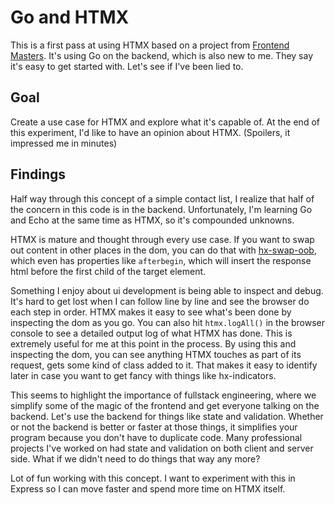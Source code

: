 # Go and HTMX

This is a first pass at using HTMX based on a project from
[Frontend Masters](https://github.com/ThePrimeagen/fem-htmx-proj). It's using Go on the
backend, which is also new to me. They say it's easy to get started with. Let's see if
I've been lied to.

## Goal

Create a use case for HTMX and explore what it's capable of. At the end of this experiment,
I'd like to have an opinion about HTMX. (Spoilers, it impressed me in minutes)

## Findings

Half way through this concept of a simple contact list, I realize that half of the concern in
this code is in the backend. Unfortunately, I'm learning Go and Echo at the same time as HTMX,
so it's compounded unknowns.

HTMX is mature and thought through every use case. If you want to swap out content in other
places in the dom, you can do that with [hx-swap-oob](https://htmx.org/attributes/hx-swap-oob/),
which even has properties like `afterbegin`, which will insert the response html before the
first child of the target element.

Something I enjoy about ui development is being able to inspect and debug. It's hard to get lost
when I can follow line by line and see the browser do each step in order. HTMX makes it easy to
see what's been done by inspecting the dom as you go. You can also hit `htmx.logAll()` in the
browser console to see a detailed output log of what HTMX has done. This is extremely useful
for me at this point in the process. By using this and inspecting the dom, you can see anything
HTMX touches as part of its request, gets some kind of class added to it. That makes it easy
to identify later in case you want to get fancy with things like hx-indicators.

This seems to highlight the importance of fullstack engineering, where we simplify some of the
magic of the frontend and get everyone talking on the backend. Let's use the backend for things
like state and validation. Whether or not the backend is better or faster at those things, it
simplifies your program because you don't have to duplicate code. Many professional projects I've
worked on had state and validation on both client and server side. What if we didn't need to do
things that way any more?

Lot of fun working with this concept. I want to experiment with this in Express so I can move
faster and spend more time on HTMX itself.
